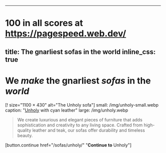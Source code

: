 
---
# 100 in all scores at https://pagespeed.web.dev/
title: The gnarliest sofas in the world
inline_css: true
---

# We *make* the **gnarliest** *sofas* in the *world*

[! size="1100 × 430" alt="The Unholy sofa"]
  small: /img/unholy-small.webp
  caption: "[Unholy](/sofas/unholy/) with cyan leather"
  large: /img/unholy.webp


> We create luxurious and elegant pieces of furniture that adds sophistication and creativity to any living space. Crafted from high-quality leather and teak, our sofas offer durability and timeless beauty.

[button.continue href="/sofas/unholy/" "**Continue to** Unholy"]